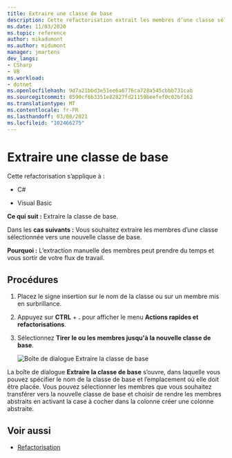 ```yaml
---
title: Extraire une classe de base
description: Cette refactorisation extrait les membres d’une classe sélectionnée vers une nouvelle classe de base.
ms.date: 11/03/2020
ms.topic: reference
author: mikadumont
ms.author: midumont
manager: jmartens
dev_langs:
- CSharp
- VB
ms.workload:
- dotnet
ms.openlocfilehash: 9d7a21bbd3e51ee6a6776ca728a545cbbb731cab
ms.sourcegitcommit: 8590cf6b3351e82827fd21159beefef0c02bf162
ms.translationtype: MT
ms.contentlocale: fr-FR
ms.lasthandoff: 03/08/2021
ms.locfileid: "102466275"
---
```

# <a name="extract-base-class"></a>Extraire une classe de base

Cette refactorisation s’applique à :

- C#

- Visual Basic

**Ce qui suit :** Extraire la classe de base.

Dans les **cas suivants :** Vous souhaitez extraire les membres d’une classe sélectionnée vers une nouvelle classe de base.

**Pourquoi :** L’extraction manuelle des membres peut prendre du temps et vous sortir de votre flux de travail. 

## <a name="how-to"></a>Procédures

1. Placez le signe insertion sur le nom de la classe ou sur un membre mis en surbrillance.

2. Appuyez sur **CTRL** + **.** pour afficher le menu **Actions rapides et refactorisations**.

3. Sélectionnez **Tirer le ou les membres jusqu'à la nouvelle classe de base**.

    ![Boîte de dialogue Extraire la classe de base](media/extract-base-class.png)

La boîte de dialogue **Extraire la classe de base** s’ouvre, dans laquelle vous pouvez spécifier le nom de la classe de base et l’emplacement où elle doit être placée. Vous pouvez sélectionner les membres que vous souhaitez transférer vers la nouvelle classe de base et choisir de rendre les membres abstraits en activant la case à cocher dans la colonne créer une colonne abstraite.

## <a name="see-also"></a>Voir aussi

- [Refactorisation](../refactoring-in-visual-studio.md)

